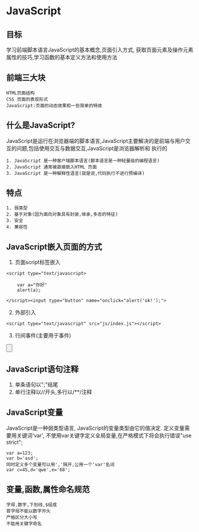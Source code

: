# JavaScript

## 目标

学习前端脚本语言JavaScript的基本概念,页面引入方式, 获取页面元素及操作元素属性的技巧,学习函数的基本定义方法和使用方法

## 前端三大块
```
HTML页面结构
CSS 页面的表现形式
JavaScript:页面的动态效果和一些简单的特效
```

## 什么是JavaScript?

JavaScript是运行在浏览器端的脚本语言,JavaScript主要解决的是前端与用户交互的问题,包括使用交互与数据交互,JavaScript是浏览器解析和
执行的
```
1. JavaScript 是一种客户端脚本语言(脚本语言是一种轻量级的编程语言)
2. JavaScript 通常被直接嵌入HTML 页面
3. JavaScript 是一种解释性语言(就是说,代码执行不进行预编译)
```
## 特点
```
1. 弱类型
2. 基于对象(因为面向对象具有封装,继承,多态的特征)
3. 安全
4. 兼容性
```
## JavaScript嵌入页面的方式
1. 页面script标签嵌入
```
<script type="text/javascript>

    var a="你好"
    alert(a);
    
</script><input type="button" name="onclick="alert('ok!');">
```
2. 外部引入
```
<script type="text/javascript" src="js/index.js"></script>
```
3. 行间事件(主要用于事件)
<input type="button" name="" onclick="alert('ok');">

## JavaScript语句注释
1. 单条语句以";"结尾
2. 单行注释以//开头,多行以/**/注释

## JavaScript变量

JavaScript是一种弱类型语言, JavaScript的变量类型由它的值决定.
定义变量需要用关键词'var',
不使用var关键字定义全局变量,在严格模式下将会执行错误"use strict";
```
var a=123;
var b='asd';
同时定义多个变量可以用','隔开,公用一个'var'名词
var c=45,d='qwe',e='68';
```
## 变量,函数,属性命名规范
```
字母,数字,下划线,$组成
首字母不能以数字开头
严格区分大小写
不能用关键字命名
```